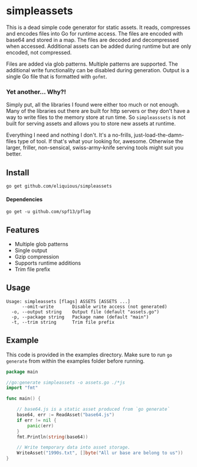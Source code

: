 # simpleassets

This is a dead simple code generator for static assets. It reads, compresses and encodes files into Go for runtime access. The files are encoded with base64 and stored in a map. The files are decoded and decompressed when accessed. Additional assets can be added during runtime but are only encoded, not compressed.

Files are added via glob patterns. Multiple patterns are supported. The additional write functionality can be disabled during generation. Output is a single Go file that is formatted with `gofmt`.

### Yet another... Why?!

Simply put, all the libraries I found were either too much or not enough. Many of the libraries out there are built for http servers or they don't have a way to write files to the memory store at run time. So `simpleasssets` is not built for serving assets and allows you to store new assets at runtime.

Everything I need and nothing I don't. It's a no-frills, just-load-the-damn-files type of tool. If that's what your looking for, awesome. Otherwise the larger, friller, non-sensical, swiss-army-knife serving tools might suit you better.

## Install

```
go get github.com/eliquious/simpleassets
```

#### Dependencies

```
go get -u github.com/spf13/pflag
```

## Features

- Multiple glob patterns
- Single output
- Gzip compression
- Supports runtime additions
- Trim file prefix

## Usage

```
Usage: simpleassets [flags] ASSETS [ASSETS ...] 
      --omit-write       Disable write access (not generated)
  -o, --output string    Output file (default "assets.go")
  -p, --package string   Package name (default "main")
  -t, --trim string      Trim file prefix
```

## Example

This code is provided in the examples directory. Make sure to run `go generate` from within the examples folder before running. 

```go
package main

//go:generate simpleassets -o assets.go ./*js
import "fmt"

func main() {

	// base64.js is a static asset produced from `go generate`
	base64, err := ReadAsset("base64.js")
	if err != nil {
		panic(err)
	}
	fmt.Println(string(base64))

	// Write temporary data into asset storage.
	WriteAsset("1990s.txt", []byte("All ur base are belong to us"))
}

```
